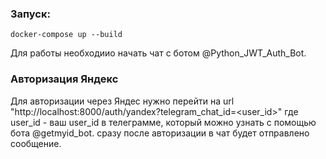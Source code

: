 ### Запуск:
```
docker-compose up --build
```
Для работы необходиио начать чат с ботом @Python_JWT_Auth_Bot. 
### Авторизация Яндекс
Для авторизации через Яндес нужно перейти на url "http://localhost:8000/auth/yandex?telegram_chat_id=<user_id>" где user_id - ваш user_id в телеграмме, который можно узнать с помощью бота @getmyid_bot.
сразу после авторизации в чат будет отправлено сообщение.
